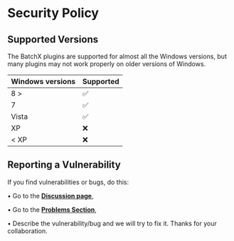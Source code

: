 # Security Policy

## Supported Versions

The BatchX plugins are supported for almost all the Windows versions, but many plugins may not work properly on older versions of Windows.

| Windows versions | Supported |
| ------- | ------------------ |
|8 >      | :white_check_mark: |
|7        | :white_check_mark: |
|Vista    | :white_check_mark: |
|XP       | :x:                |
|< XP     | :x:                |

## Reporting a Vulnerability

If you find vulnerabilities or bugs, do this:

• Go to the **<a href="https://github.com/franzageek/BatchX/discussions">Discussion page</a>**,

• Go to the **<a href="https://github.com/franzageek/BatchX/discussions/categories/problems">Problems Section</a>**,

• Describe the vulnerability/bug and we will try to fix it.
Thanks for your collaboration.
